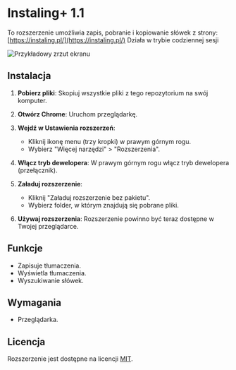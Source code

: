 # Instaling+ 1.1

To rozszerzenie umożliwia zapis, pobranie i kopiowanie słówek z strony: [https://instaling.pl/](https://instaling.pl/)
Działa w trybie codziennej sesji

![Przykładowy zrzut ekranu](https://i.ibb.co/4Z2jGyt/image.png)

## Instalacja

1. **Pobierz pliki**: Skopiuj wszystkie pliki z tego repozytorium na swój komputer.

2. **Otwórz Chrome**: Uruchom przeglądarkę.

3. **Wejdź w Ustawienia rozszerzeń**:
   - Kliknij ikonę menu (trzy kropki) w prawym górnym rogu.
   - Wybierz "Więcej narzędzi" > "Rozszerzenia".

4. **Włącz tryb dewelopera**: W prawym górnym rogu włącz tryb dewelopera (przełącznik).

5. **Załaduj rozszerzenie**:
   - Kliknij "Załaduj rozszerzenie bez pakietu".
   - Wybierz folder, w którym znajdują się pobrane pliki.

6. **Używaj rozszerzenia**: Rozszerzenie powinno być teraz dostępne w Twojej przeglądarce.

## Funkcje

- Zapisuje tłumaczenia.
- Wyświetla tłumaczenia.
- Wyszukiwanie słówek. 

## Wymagania

- Przeglądarka.

## Licencja

Rozszerzenie jest dostępne na licencji [MIT](LICENSE).
